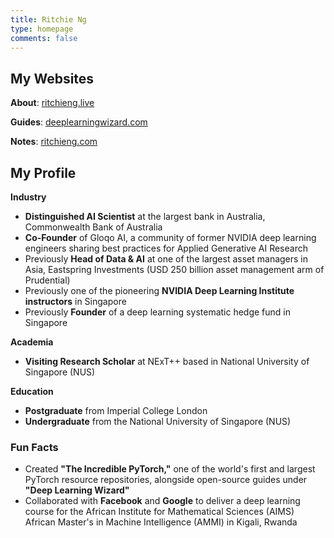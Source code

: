 ```yaml
---
title: Ritchie Ng
type: homepage
comments: false
---
```

<style> #disqus_thread { display: none } #disqus_recommendations { display: none }</style>

## My Websites

**About**: [ritchieng.live](https://ritchieng.live/)

**Guides**: [deeplearningwizard.com](https://www.deeplearningwizard.com/)

**Notes**: [ritchieng.com](https://www.ritchieng.com/)


## My Profile

**Industry**
- **Distinguished AI Scientist** at the largest bank in Australia, Commonwealth Bank of Australia  
- **Co-Founder** of Gloqo AI, a community of former NVIDIA deep learning engineers sharing best practices for Applied Generative AI Research  
- Previously **Head of Data & AI** at one of the largest asset managers in Asia, Eastspring Investments (USD 250 billion asset management arm of Prudential)  
- Previously one of the pioneering **NVIDIA Deep Learning Institute instructors** in Singapore  
- Previously **Founder** of a deep learning systematic hedge fund in Singapore  

**Academia**
- **Visiting Research Scholar** at NExT++ based in National University of Singapore (NUS)  

**Education**
- **Postgraduate** from Imperial College London  
- **Undergraduate** from the National University of Singapore (NUS)  

### Fun Facts
- Created **"The Incredible PyTorch,"** one of the world's first and largest PyTorch resource repositories, alongside open-source guides under **"Deep Learning Wizard"**  
- Collaborated with **Facebook** and **Google** to deliver a deep learning course for the African Institute for Mathematical Sciences (AIMS) African Master's in Machine Intelligence (AMMI) in Kigali, Rwanda  
```
